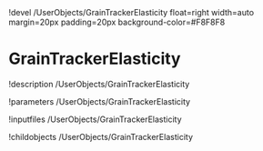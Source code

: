 <!-- MOOSE Object Documentation Stub: Remove this when content is added. -->!devel /UserObjects/GrainTrackerElasticity float=right width=auto margin=20px padding=20px background-color=#F8F8F8


# GrainTrackerElasticity
!description /UserObjects/GrainTrackerElasticity

!parameters /UserObjects/GrainTrackerElasticity

!inputfiles /UserObjects/GrainTrackerElasticity

!childobjects /UserObjects/GrainTrackerElasticity
